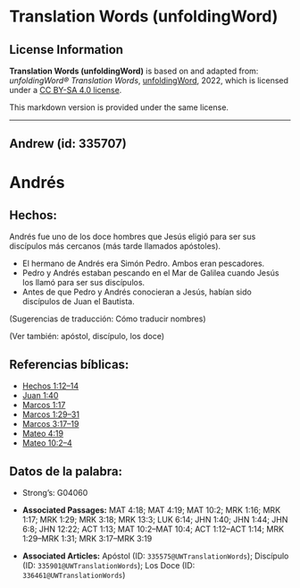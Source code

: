 # Translation Words (unfoldingWord)

## License Information

**Translation Words (unfoldingWord)** is based on and adapted from: _unfoldingWord® Translation Words_, [unfoldingWord](https://unfoldingword.org/utw), 2022, which is licensed under a [CC BY-SA 4.0 license](https://creativecommons.org/licenses/by-sa/4.0/legalcode.en).

This markdown version is provided under the same license.



--------------------------------

## Andrew (id: 335707)

Andrés
======

Hechos:
-------

Andrés fue uno de los doce hombres que Jesús eligió para ser sus discípulos más cercanos (más tarde llamados apóstoles).

* El hermano de Andrés era Simón Pedro. Ambos eran pescadores.
* Pedro y Andrés estaban pescando en el Mar de Galilea cuando Jesús los llamó para ser sus discípulos.
* Antes de que Pedro y Andrés conocieran a Jesús, habían sido discípulos de Juan el Bautista.

(Sugerencias de traducción: Cómo traducir nombres)

(Ver también: apóstol, discípulo, los doce)

Referencias bíblicas:
---------------------

* [Hechos 1:12–14](https://ref.ly/Acts1:12-Acts1:14)
* [Juan 1:40](https://ref.ly/John1:40)
* [Marcos 1:17](https://ref.ly/Mark1:17)
* [Marcos 1:29–31](https://ref.ly/Mark1:29-Mark1:31)
* [Marcos 3:17–19](https://ref.ly/Mark3:17-Mark3:19)
* [Mateo 4:19](https://ref.ly/Matt4:19)
* [Mateo 10:2–4](https://ref.ly/Matt10:2-Matt10:4)

Datos de la palabra:
--------------------

* Strong’s: G04060

* **Associated Passages:** MAT 4:18; MAT 4:19; MAT 10:2; MRK 1:16; MRK 1:17; MRK 1:29; MRK 3:18; MRK 13:3; LUK 6:14; JHN 1:40; JHN 1:44; JHN 6:8; JHN 12:22; ACT 1:13; MAT 10:2–MAT 10:4; ACT 1:12–ACT 1:14; MRK 1:29–MRK 1:31; MRK 3:17–MRK 3:19
* **Associated Articles:** Apóstol (ID: `335575@UWTranslationWords`); Discípulo (ID: `335901@UWTranslationWords`); Los Doce (ID: `336461@UWTranslationWords`)

